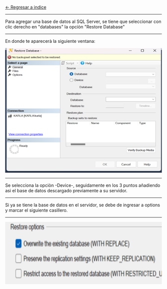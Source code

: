 [← Regresar a indice](../../README.md) <br>

---

Para agregar una base de datos al SQL Server, se tiene que seleccionar con clic derecho en "databases" la opciòn "Restore Database"

---
En donde te aparecerà la siguiente ventana: 

<img src="../../imagenes/01-restore-database/restore database.png" width="600" height="400">

---

Se selecciona la opciòn -Device-, seguidamente en los 3 puntos añadiendo asi el base de datos descargado previamente a su servidor. 

---

Si ya se tiene la base de datos en el servidor, se debe de ingresar a options y marcar el siguiente casillero.

---

<img src="../../imagenes/01-restore-database/opcion para actualizar.png" width="600" height="200">